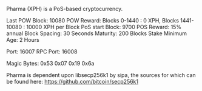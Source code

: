 Pharma (XPH) is a PoS-based cryptocurrency.

Last POW Block: 10080
POW Reward: Blocks 0-1440 : 0 XPH,  Blocks 1441-10080 : 10000 XPH per Block
PoS start Block: 9700
POS Reward: 15% annual
Block Spacing: 30 Seconds
Maturity: 200 Blocks
Stake Minimum Age: 2 Hours

Port: 16007
RPC Port: 16008

Magic Bytes: 0x53 0x07 0x19 0x6a

Pharma is dependent upon libsecp256k1 by sipa, the sources for which can be found here: https://github.com/bitcoin/secp256k1
